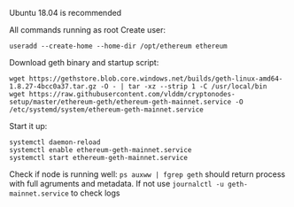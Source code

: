 Ubuntu 18.04 is recommended

All commands running as root
Create user:
```
useradd --create-home --home-dir /opt/ethereum ethereum
```

Download geth binary and startup script:
```
wget https://gethstore.blob.core.windows.net/builds/geth-linux-amd64-1.8.27-4bcc0a37.tar.gz -O - | tar -xz --strip 1 -C /usr/local/bin
wget https://raw.githubusercontent.com/vlddm/cryptonodes-setup/master/ethereum-geth/ethereum-geth-mainnet.service -O /etc/systemd/system/ethereum-geth-mainnet.service

```

Start it up:
```
systemctl daemon-reload
systemctl enable ethereum-geth-mainnet.service
systemctl start ethereum-geth-mainnet.service
```
Check if node is running well: 
`ps auxww | fgrep geth` should return process with full agruments and metadata.
If not use `journalctl -u geth-mainnet.service` to check logs

